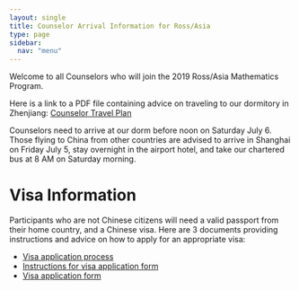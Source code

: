 ```yaml
---
layout: single
title: Counselor Arrival Information for Ross/Asia
type: page
sidebar:
  nav: "menu"
---
```


Welcome to all Counselors who will join the 2019 Ross/Asia Mathematics
Program.

Here is a link to a PDF file containing advice on traveling to our
dormitory in Zhenjiang: [Counselor Travel Plan](counselor-travel-plan.pdf)

Counselors need to arrive at our dorm before noon on Saturday July
6.    Those flying to China from other countries are advised to arrive
in Shanghai on Friday July 5, stay overnight in the airport hotel, and
take our chartered bus at 8 AM on Saturday morning.

# Visa Information

Participants who are not Chinese citizens will need a valid passport 
from their home country, and a Chinese visa. Here are 3 documents 
providing instructions and advice on how to apply for an appropriate visa:

- [Visa application process](https://rossprogram.org/arrival/asia/visa-application-process.pdf)
- [Instructions for visa application form](https://rossprogram.org/arrival/asia/instructions-for-visa-application-form.pdf)
- [Visa application form](https://rossprogram.org/arrival/asia/visa-application-form.pdf)

